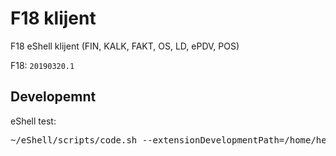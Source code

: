 # F18 klijent

F18 eShell klijent (FIN, KALK, FAKT, OS, LD, ePDV, POS)

F18: `20190320.1`


## Developemnt

eShell test:

<pre>
~/eShell/scripts/code.sh --extensionDevelopmentPath=/home/hernad/vscode-f18
</pre>